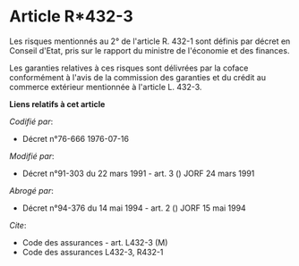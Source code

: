 # Article R*432-3

Les risques mentionnés au 2° de l'article R. 432-1 sont définis par décret en Conseil d'Etat, pris sur le rapport du ministre
de l'économie et des finances.

Les garanties relatives à ces risques sont délivrées par la coface conformément à l'avis de la commission des garanties et du
crédit au commerce extérieur mentionnée à l'article L. 432-3.

**Liens relatifs à cet article**

_Codifié par_:

  - Décret n°76-666 1976-07-16

_Modifié par_:

  - Décret n°91-303 du 22 mars 1991 - art. 3 () JORF 24 mars 1991

_Abrogé par_:

  - Décret n°94-376 du 14 mai 1994 - art. 2 () JORF 15 mai 1994

_Cite_:

  - Code des assurances - art. L432-3 (M)
  - Code des assurances L432-3, R432-1
